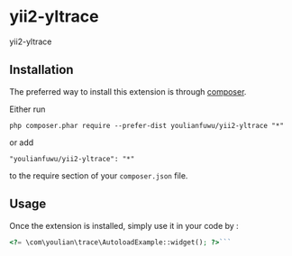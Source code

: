 yii2-yltrace
============
yii2-yltrace

Installation
------------

The preferred way to install this extension is through [composer](https://getcomposer.org/download/).

Either run

```
php composer.phar require --prefer-dist youlianfuwu/yii2-yltrace "*"
```

or add

```
"youlianfuwu/yii2-yltrace": "*"
```

to the require section of your `composer.json` file.


Usage
-----

Once the extension is installed, simply use it in your code by  :

```php
<?= \com\youlian\trace\AutoloadExample::widget(); ?>```
